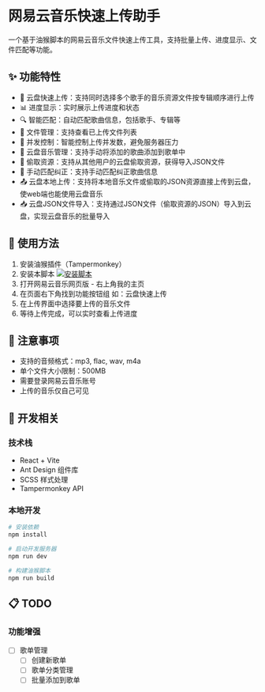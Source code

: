 # 网易云音乐快速上传助手

一个基于油猴脚本的网易云音乐文件快速上传工具，支持批量上传、进度显示、文件匹配等功能。

## ✨ 功能特性

- 🚀 云盘快速上传：支持同时选择多个歌手的音乐资源文件按专辑顺序进行上传
- 📊 进度显示：实时展示上传进度和状态
- 🔍 智能匹配：自动匹配歌曲信息，包括歌手、专辑等
- 🎵 文件管理：支持查看已上传文件列表
- 🔄 并发控制：智能控制上传并发数，避免服务器压力
- 🎵 云盘音乐管理：支持手动将添加的歌曲添加到歌单中
- 🔄 偷取资源：支持从其他用户的云盘偷取资源，获得导入JSON文件
- 🎯 手动匹配纠正：支持手动匹配纠正歌曲信息
- 📤 云盘本地上传：支持将本地音乐文件或偷取的JSON资源直接上传到云盘，使web端也能使用云盘音乐
- 📥 云盘JSON文件导入：支持通过JSON文件（偷取资源的JSON）导入到云盘，实现云盘音乐的批量导入

## 🚀 使用方法

1. 安装油猴插件（Tampermonkey）
2. 安装本脚本 [![安装脚本](https://img.shields.io/badge/-%E5%AE%89%E8%A3%85%E8%84%9A%E6%9C%AC-blue)](https://raw.githubusercontent.com/520Qiuyu/CloudMusic/main/dist/cloudmusic.user.js)
3. 打开网易云音乐网页版 - 右上角我的主页
4. 在页面右下角找到功能按钮组 如：云盘快速上传
5. 在上传界面中选择要上传的音乐文件
6. 等待上传完成，可以实时查看上传进度

## 📝 注意事项

- 支持的音频格式：mp3, flac, wav, m4a
- 单个文件大小限制：500MB
- 需要登录网易云音乐账号
- 上传的音乐仅自己可见

## 🔨 开发相关

### 技术栈

- React + Vite
- Ant Design 组件库
- SCSS 样式处理
- Tampermonkey API

### 本地开发

```bash
# 安装依赖
npm install

# 启动开发服务器
npm run dev

# 构建油猴脚本
npm run build
```

## 📋 TODO

### 功能增强

- [ ] 歌单管理
  - [ ] 创建新歌单
  - [ ] 歌单分类管理
  - [ ] 批量添加到歌单
  <!-- - [ ] 上传优化
  - [ ] 断点续传
  - [ ] 文件预处理
  - [ ] 自定义文件名格式
- [ ] 元数据处理
  - [ ] 读取音频元数据
  - [ ] 编辑歌曲信息
  - [ ] 批量修改信息 -->

## 🤝 贡献

欢迎提交 Issue 和 Pull Request！

## 📄 许可证

MIT License
